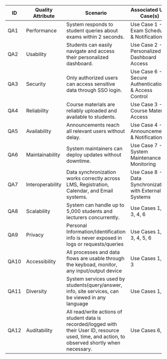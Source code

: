 | ID   | Quality Attribute         | Scenario                                                                 | Associated Use Case(s)                                     |
|------|---------------------------|-------------------------------------------------------------------------|------------------------------------------------------------|
| QA1  | Performance               | System responds to student queries about exams within 2 seconds.       | Use Case 1 - Exam Schedule & Notifications                |
| QA2  | Usability                 | Students can easily navigate and access their personalized dashboard.  | Use Case 2 - Personalized Dashboard Access                |
| QA3  | Security                  | Only authorized users can access sensitive data through SSO login.     | Use Case 6 - Secure Authentication & Access Control      |
| QA4  | Reliability               | Course materials are reliably uploaded and available to students.      | Use Case 3 - Course Material Access                       |
| QA5  | Availability              | Announcements reach all relevant users without delay.                  | Use Case 4 - Announcements & Notifications                |
| QA6  | Maintainability           | System maintainers can deploy updates without downtime.                | Use Case 7 - System Maintenance & Monitoring             |
| QA7  | Interoperability          | Data synchronization works correctly across LMS, Registration, Calendar, and Email systems. | Use Case 8 - Data Synchronization with External Systems |
| QA8  | Scalability               | System can handle up to 5,000 students and lecturers concurrently. | Use Cases 1, 2, 3, 4, 6                                     |
| QA9  | Privacy                   | Personal Information/Identification info is never exposed in logs or requests/queries | Use Cases 1, 2, 3, 4, 5, 6              |
| QA10 | Accessibility             | All processes and data flows are usable through the keyboad, monitor, any input/output device | Use Cases 1, 2, 3              |
| QA11 | Diversity                 | System services used by students(query/answer, info, site services, can be viewed in any language | Use Cases 1, 2              |
| QA12 | Auditability              | All read/write actions of student data is recorded/logged with their User ID, resource used, time, and action, to observed shortly when necessary. | Use Cases 6, 7   |
